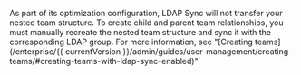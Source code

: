 As part of its optimization configuration, LDAP Sync will not transfer your nested team structure. To create child and parent team relationships, you must manually recreate the nested team structure and sync it with the corresponding LDAP group. For more information, see "[Creating teams](/enterprise/{{ currentVersion }}/admin/guides/user-management/creating-teams/#creating-teams-with-ldap-sync-enabled)"
